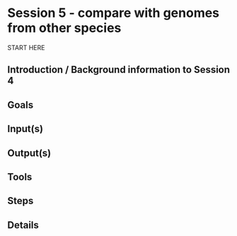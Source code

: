 # Session 5 - compare with genomes from other species

START HERE

<!--Maybe we should add genomes from species which are actually quite different (on top of the four) (e.g. Saccharomyces cerevisiae as that would be one more model organism). Then fill a table (which genes in which species). Then do alignments and possibly compare different genes e.g. cytb versus another one? (versus a nuclear gene?)
Is it the right moment to compare to NUMTs? See this paper: Mitochondrial DNA-like sequences in the nucleus (NUMTs): insights into our African origins and the mechanism of foreign DNA integration [there is a table listing the genes in which they found NUMT based on similarity with mtDNA. And coordinates for where the NUMT are in these genes. But not sure which reference genome they used...]. Some NUMT are present in more than one copy. Different ages of NUMTS. They could each choose a NUMT from the table of the paper (if we know how to convert to the right reference genome that is...). Actually blast seem to be strategy to identify NUMT (see also Bensasson et al 2001) so fits well with the whole tutorial. But there are other approaches, e.g. in this 2019 paper: A Novel Phylogenetic Approach for De Novo Discovery of Putative Nuclear Mitochondrial (pNumt) Haplotypes [the total of putative NUMT does not change dramatically though - a few hundreds]. Or Sanger sequencing (coverage, double peaks etc).
There is also a list here: https://www.mitomap.org/foswiki/bin/view/MITOMAP/PseudogeneList (a bit more recent) (and https://www.mitomap.org/foswiki/bin/view/MITOMAP/WebHome has a lot of resources but will be down this Friday). If we want to make a connection to diseases it could be here (see wikipedia page for a first overview).

Which alignment tool should we use? So many questions... I'm going to stop for today.

Comment: discovery that organelles have separate DNA: in the sixties.-->

<!--In the worst case use the alignment tutorial from last year (for pairwise alignment).-->

## Introduction / Background information to Session 4

## Goals

## Input(s)

## Output(s)

## Tools

## Steps

## Details
